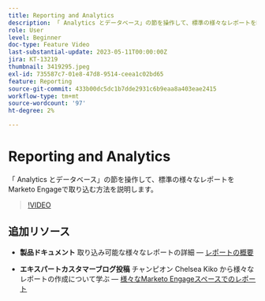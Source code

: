 ```yaml
---
title: Reporting and Analytics
description: 「 Analytics とデータベース」の節を操作して、標準の様々なレポートをMarketo Engageで取り込む方法を説明します。
role: User
level: Beginner
doc-type: Feature Video
last-substantial-update: 2023-05-11T00:00:00Z
jira: KT-13219
thumbnail: 3419295.jpeg
exl-id: 735587c7-01e8-47d8-9514-ceea1c02bd65
feature: Reporting
source-git-commit: 433b00dc5dc1b7dde2931c6b9eaa8a403eae2415
workflow-type: tm+mt
source-wordcount: '97'
ht-degree: 2%

---
```


# Reporting and Analytics

「 Analytics とデータベース」の節を操作して、標準の様々なレポートをMarketo Engageで取り込む方法を説明します。

>[!VIDEO](https://video.tv.adobe.com/v/3419295/?learn=on)

## 追加リソース

* **製品ドキュメント**
取り込み可能な様々なレポートの詳細 — [レポートの概要](https://experienceleague.adobe.com/docs/marketo/using/product-docs/reporting/reporting-overview.html?lang=en&amp;sdid=M7K4SLTS&amp;mv=email&amp;mv2=instreml)

* **エキスパートカスタマーブログ投稿**
チャンピオン Chelsea Kiko から様々なレポートの作成について学ぶ — [様々なMarketo Engageスペースでのレポート](https://nation.marketo.com/t5/product-blogs/how-marketo-champion-chelsea-kiko-reports-in-various-marketo/ba-p/242627)

